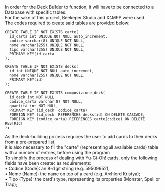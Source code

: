 In order for the Deck Builder to function, it will have to be connected to a Database with specific tables.  
For the sake of this project, Beekeper Studio and XAMPP were used.  
The codes required to create said tables are provided below:  

```
CREATE TABLE IF NOT EXISTS carte(
  id_carta int UNIQUE NOT NULL auto_increment,
  codice varchar(8) UNIQUE NOT NULL,
  nome varchar(255) UNIQUE NOT NULL,
  tipo varchar(255) UNIQUE NOT NULL,
  PRIMARY KEY(id_carta)
);

CREATE TABLE IF NOT EXISTS decks(
  id int UNIQUE NOT NULL auto_increment,
  nome varchar(255) UNIQUE NOT NULL,
  PRIMARY KEY(id)
);

CREATE TABLE IF NOT EXISTS composizione_deck(
  id_deck int NOT NULL,
  codice_carta varchar(8) NOT NULL,
  quantità int NOT NULL,
  PRIMARY KEY (id_deck, codice_carta)
  FOREIGN KEY (id_deck) REFERENCES decks(id) ON DELETE CASCADE,
  FOREIGN KEY (codice_carta) REFERENCES carte(codice) ON DELETE RESTRICT
);
```

As the deck-building process requires the user to add cards to their decks from a pre-prepared list,  
it is also necessary to fill the "carte" (representing all available cards) table with a number of entries, before using the program.  
To simplify the process of dealing with Yu-Gi-Oh! cards, only the following fields have been created as requirements:  
• Codice (Code): an 8-digit string (e.g. 59509952);  
• Nome (Name): the name on top of a card (e.g. Archlord Kristya);  
• Tipo (Type): the card's type, representing its properties (Monster, Spell or Trap);  
